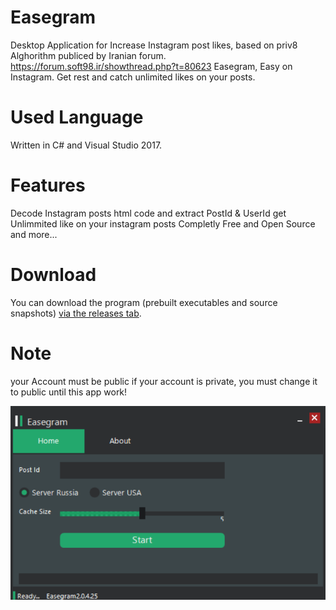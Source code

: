 # Easegram
Desktop Application for Increase Instagram post likes, based on priv8 Alghorithm publiced by Iranian forum.
https://forum.soft98.ir/showthread.php?t=80623
Easegram, Easy on Instagram. Get rest and catch unlimited likes on your posts.
# Used Language
Written in C# and Visual Studio 2017.

# Features
Decode Instagram posts html code and extract PostId & UserId
get Unlimmited like on your instagram posts
Completly Free and Open Source
and more...

# Download
You can download the program (prebuilt executables and source snapshots) [via the releases tab](https://github.com/ghost1372/Easegram/releases).


# Note
your Account must be public if your account is private, you must change it to public until this app work!

![Screenshot](Screen.png)
